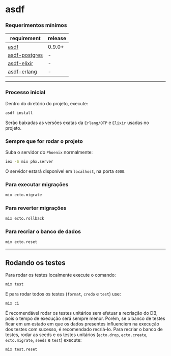 # asdf

### Requerimentos mínimos

| requirement                                               | release |
| --------------------------------------------------------- | ------- |
| [asdf](https://asdf-vm.com/)                              | 0.9.0+  |
| [asdf-postgres](https://github.com/smashedtoatoms/asdf-postgres#dependencies) | - |
| [asdf-elixir](https://github.com/asdf-vm/asdf-elixir#install)                 | - |
| [asdf-erlang](https://github.com/asdf-vm/asdf-erlang#install)                 | - |


---

### Processo inicial

Dentro do diretório do projeto, execute:

```sh
asdf install
```

Serão baixadas as versões exatas da `Erlang/OTP` e `Elixir` usadas no projeto.

### Sempre que for rodar o projeto

Suba o servidor do `Phoenix` normalmente:
```sh
iex -S mix phx.server
```

O servidor estará disponível em `localhost`, na porta `4000`.

### Para executar migrações

```sh
mix ecto.migrate
```

### Para reverter migrações

```sh
mix ecto.rollback
```

### Para recriar o banco de dados

```sh
mix ecto.reset
```

---

## Rodando os testes

Para rodar os testes localmente execute o comando:

```sh
mix test
```

E para rodar todos os testes (`format`, `credo` e `test`) use:

```sh
mix ci
```

É recomendável rodar os testes unitários sem efetuar a recriação do DB, pois o tempo de execução será
sempre menor. Porém, se o banco de testes ficar em um estado em que os dados presentes influenciem na
execução dos testes com sucesso, é recomendado recriá-lo.
Para recriar o banco de testes, rodar as seeds e os testes unitários
(`ecto.drop`, `ecto.create`, `ecto.migrate`, `seeds` e `test`) execute:

```sh
mix test.reset
```
